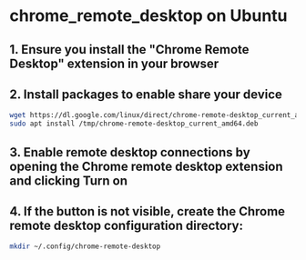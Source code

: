 # chrome_remote_desktop on Ubuntu

## 1. Ensure you install the "Chrome Remote Desktop" extension in your browser

## 2. Install packages to enable share your device

```bash
wget https://dl.google.com/linux/direct/chrome-remote-desktop_current_amd64.deb -P /tmp
sudo apt install /tmp/chrome-remote-desktop_current_amd64.deb
```

## 3. Enable remote desktop connections by opening the Chrome remote desktop extension and clicking Turn on

## 4. If the button is not visible, create the Chrome remote desktop configuration directory:

```bash
mkdir ~/.config/chrome-remote-desktop
```

